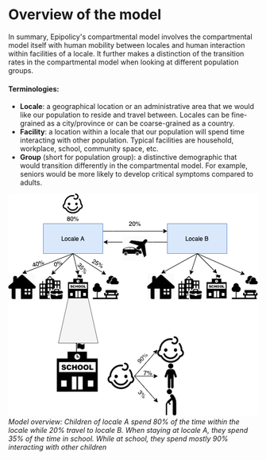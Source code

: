 # Overview of the model
In summary, Epipolicy's compartmental model involves the compartmental model itself with human mobility between locales and human interaction within facilities of a locale. It further makes a distinction of the transition rates in the compartmental model when looking at different population groups.
#### Terminologies:
- **Locale**: a geographical location or an administrative area that we would like our population to reside and travel between. Locales can be fine-grained as a city/province or can be coarse-grained as a country.
- **Facility**: a location within a locale that our population will spend time interacting with other population. Typical facilities are household, workplace, school, community space, etc.
- **Group** (short for population group): a distinctive demographic that would transition differently in the compartmental model. For example, seniors would be more likely to develop critical symptoms compared to adults.

![Model Overview](/images/model_overview.png)
*Model overview: Children of locale A spend 80% of the time within the locale while 20% travel to locale B. When staying at locale A, they spend 35% of the time in school. While at school, they spend mostly 90% interacting with other children*
